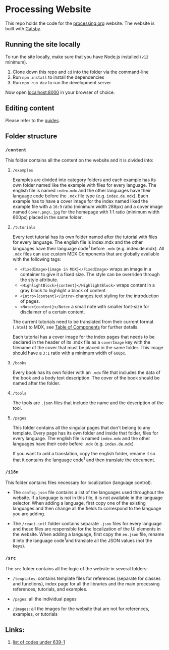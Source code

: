 # Processing Website

This repo holds the code for the [processing.org](https://processing.org) website. The website is built with [Gatsby](https://www.gatsbyjs.com/).

## Running the site locally

To run the site locally, make sure that you have Node.js installed (`v12` minimum).

1. Clone down this repo and `cd` into the folder via the command-line
2. Run `npm install` to install the dependencies
3. Run `npm run dev` to run the development server

Now open [localhost:8000](http://localhost:8000) in your browser of choice.

## Editing content

Please refer to the [guides](/docs/README.md).

## Folder structure

### `/content`

This folder contains all the content on the website and it is divided into:

1. `/examples`

   Examples are divided into category folders and each example has its own folder named like the example with files for every language. The english file is named `index.mdx` and the other languages have their language code before the `.mdx` file type (e.g. `index.de.mdx`). Each example has to have a cover image for the index named liked the example file with a `16:9` ratio (minimum width 288px) and a cover image named `Cover.png\.jpg` for the homepage with 1:1 ratio (minimum width 600px) placed in the same folder.

2. `/tutorials`

   Every text tutorial has its own folder named after the tutorial with files for every language. The english file is index.mdx and the other languages have their language code<sup>1</sup> before `.mdx` (e.g. index.de.mdx). All `.mdx` files can use custom MDX Components that are globally available with the following tags:

   - `<FixedImage>{image in MDX}</FixedImage>` wraps an image in a container to give it a fixed size. The style can be overriden through the style attribute.
   - `<HighlightBlock>{content}</HighlightBlock>` wraps content in a gray block to highlight a block of content.
   - `<Intro>{content}</Intro>` changes text styling for the introduction of pages.
   - `<Note>{content}</Note>` a small note with smaller font-size for disclaimer of a certain content.

   The current tutorials need to be translated from their current format (`.html`) to MDX, see [Table of Components](https://mdxjs.com/table-of-components) for further details.

   Each tutorial has a cover image for the index pages that needs to be declared in the header of its .mdx file as a `coverImage` key with the filename of the cover that must be placed in the same folder. This image should have a `3:1` ratio with a minimum width of `600px`.

3. `/books`

   Every book has its own folder with an `.mdx` file that includes the data of the book and a body text description. The cover of the book should be named after the folder.

4. `/tools`

   The tools are `.json` files that include the name and the description of the tool.

5. `/pages`

   This folder contains all the singular pages that don't belong to any template. Every page has its own folder and inside that folder, files for every language. The english file is named `index.mdx` and the other languages have their code before `.mdx` (e.g. `index.de.mdx`)

   If you want to add a translation, copy the english folder, rename it so that it contains the language code<sup>1</sup> and then translate the document.

### `/i18n`

This folder contains files necessary for localization (language control).

- The `config.json` file contains a list of the languages used throughout the website. If a language is not in this file, it is not available in the language selector. When adding a language, first copy one of the existing languages and then change all the fields to correspond to the language you are adding.

- The `/react-intl` folder contains separate `.json` files for every language and these files are responsible for the localization of the UI elements in the website. When adding a language, first copy the `en.json` file, rename it into the language code<sup>1</sup>and translate all the JSON values (not the keys).

### `/src`

The `src` folder contains all the logic of the website in several folders:

- `/templates`: contains template files for references (separate for classes and functions), index page for all the libraries and the main processing references, tutorials, and examples.

- `/pages`: all the individual pages

- `/images`: all the images for the website that are not for references, examples, or tutorials

## Links:

1. [list of codes under 639-1](https://en.wikipedia.org/wiki/List_of_ISO_639-1_codes)
